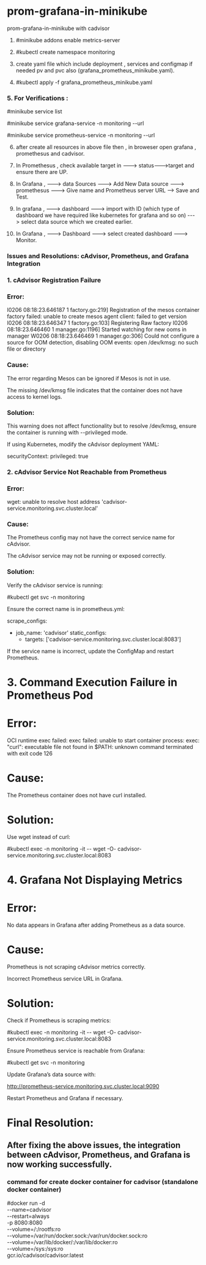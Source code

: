 # prom-grafana-in-minikube
prom-grafana-in-minikube with cadvisor


1. #minikube addons enable metrics-server

2. #kubectl create namespace monitoring

3. create yaml file which include deployment , services and configmap if needed pv and pvc also (grafana_prometheus_minikube.yaml).

4. #kubectl apply -f grafana_prometheus_minikube.yaml

### 5. For Verifications : 

#minikube service list

#minikube service grafana-service -n monitoring --url

#minikube service prometheus-service -n monitoring --url


6. after create all resources in above file then , in broweser open grafana , promethesus and cadvisor.

7. In Promethesus , check available target in ---> status--->target and ensure there are UP.

8. In Grafana , ---> data Sources ---> Add New Data source ---> promethesus ---> Give name and Prometheus server URL --> Save and Test.

9. In grafana , ---> dashboard ---> import with ID (which type of dashboard we have required like kubernetes for grafana and so on) ---> select data source which we created earlier.

10. In Grafana , ---> Dashboard ---> select created dashboard ---> Monitor.


### Issues and Resolutions: cAdvisor, Prometheus, and Grafana Integration

### 1. cAdvisor Registration Failure

### Error:

I0206 08:18:23.646187       1 factory.go:219] Registration of the mesos container factory failed: unable to create mesos agent client: failed to get version
I0206 08:18:23.646347       1 factory.go:103] Registering Raw factory
I0206 08:18:23.646460       1 manager.go:1196] Started watching for new ooms in manager
W0206 08:18:23.646469       1 manager.go:306] Could not configure a source for OOM detection, disabling OOM events: open /dev/kmsg: no such file or directory

### Cause:

The error regarding Mesos can be ignored if Mesos is not in use.

The missing /dev/kmsg file indicates that the container does not have access to kernel logs.

### Solution:

This warning does not affect functionality but to resolve /dev/kmsg, ensure the container is running with --privileged mode.

If using Kubernetes, modify the cAdvisor deployment YAML:

securityContext:
  privileged: true

### 2. cAdvisor Service Not Reachable from Prometheus

### Error:

wget: unable to resolve host address 'cadvisor-service.monitoring.svc.cluster.local'

### Cause:

The Prometheus config may not have the correct service name for cAdvisor.

The cAdvisor service may not be running or exposed correctly.

### Solution:

Verify the cAdvisor service is running:

#kubectl get svc -n monitoring

Ensure the correct name is in prometheus.yml:

scrape_configs:
  - job_name: 'cadvisor'
    static_configs:
      - targets: ['cadvisor-service.monitoring.svc.cluster.local:8083']

If the service name is incorrect, update the ConfigMap and restart Prometheus.

# 3. Command Execution Failure in Prometheus Pod

# Error:

OCI runtime exec failed: exec failed: unable to start container process: exec: "curl": executable file not found in $PATH: unknown
command terminated with exit code 126

# Cause:

The Prometheus container does not have curl installed.

# Solution:

Use wget instead of curl:

#kubectl exec -n monitoring -it <prometheus-pod> -- wget -O- cadvisor-service.monitoring.svc.cluster.local:8083

# 4. Grafana Not Displaying Metrics

# Error:

No data appears in Grafana after adding Prometheus as a data source.

# Cause:

Prometheus is not scraping cAdvisor metrics correctly.

Incorrect Prometheus service URL in Grafana.

# Solution:

Check if Prometheus is scraping metrics:

#kubectl exec -n monitoring -it <prometheus-pod> -- wget -O- cadvisor-service.monitoring.svc.cluster.local:8083

Ensure Prometheus service is reachable from Grafana:

#kubectl get svc -n monitoring

Update Grafana’s data source with:

http://prometheus-service.monitoring.svc.cluster.local:9090

Restart Prometheus and Grafana if necessary.

# Final Resolution:

## After fixing the above issues, the integration between cAdvisor, Prometheus, and Grafana is now working successfully.


### command for create docker container for cadvisor (standalone docker container)
#docker run -d \
  --name=cadvisor \
  --restart=always \
  -p 8080:8080 \
  --volume=/:/rootfs:ro \
  --volume=/var/run/docker.sock:/var/run/docker.sock:ro \
  --volume=/var/lib/docker/:/var/lib/docker:ro \
  --volume=/sys:/sys:ro \
  gcr.io/cadvisor/cadvisor:latest

